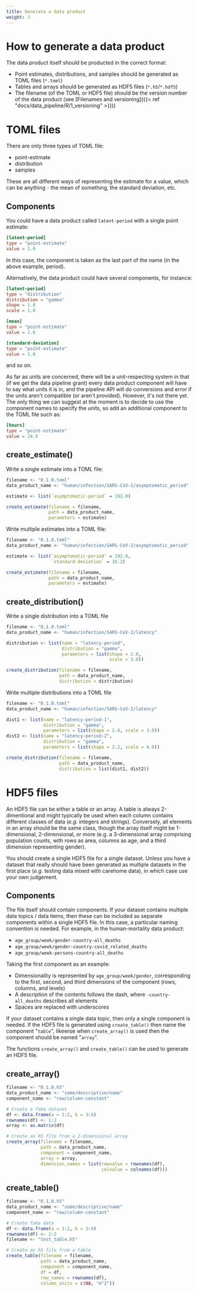 ```yaml
---
title: Generate a data product
weight: 3
---
```


# How to generate a data product

The data product itself should be producted in the correct format:

* Point estimates, distributions, and samples should be generated as TOML files (`*.toml`)
* Tables and arrays should be generated as HDF5 files (`*.h5`/`*.hdf5`)
* The filename (of the TOML or HDF5 file) should be the version number of the data product (see [Filenames and versioning]({{< ref "docs/data_pipeline/R/1_versioning" >}}))

# TOML files

There are only three types of TOML file:

* point-estimate
* distribution
* samples

These are all different ways of representing the estimate for a value, which can be anything - the mean of something, the standard deviation, etc.

## Components

You could have a data product called `latent-period` with a single point estimate:

``` toml
[latent-period]
type = "point-estimate"
value = 1.0
```

In this case, the component is taken as the last part of the name (in the above example, period).

Alternatively, the data product could have several components, for instance:

``` toml
[latent-period]
type = "distribution"
distribution = "gamma"
shape = 1.0
scale = 1.0

[mean]
type = "point-estimate"
value = 1.0

[standard-deviation]
type = "point-estimate"
value = 1.0
```

and so on.

As far as units are concerned, there will be a unit-respecting system in that (if we get the data pipeline grant) every data product component will have to say what units it is in, and the pipeline API will do conversions and error if the units aren't compatible (or aren't provided). However, it's not there yet. The only thing we can suggest at the moment is to decide to use the component names to specify the units, so add an additional component to the TOML file such as:

``` toml
[hours]
type = "point-estimate"
value = 24.0
```

## create_estimate()

Write a single estimate into a TOML file:

``` R
filename <- "0.1.0.toml"
data_product_name <- "human/infection/SARS-CoV-2/asymptomatic_period"

estimate <- list(`asymptomatic-period` = 192.0)

create_estimate(filename = filename,
                path = data_product_name,
                parameters = estimate)
```

Write multiple estimates into a TOML file:

``` R
filename <- "0.1.0.toml"
data_product_name <- "human/infection/SARS-CoV-2/asymptomatic_period"

estimate <- list(`asymptomatic-period` = 192.0,
                 `standard-deviation` = 10.2)

create_estimate(filename = filename,
                path = data_product_name,
                parameters = estimate)
```

## create_distribution()

Write a single distribution into a TOML file

``` R
filename <- "0.1.0.toml"
data_product_name <- "human/infection/SARS-CoV-2/latency"

distribution <- list(name = "latency-period",
                     distribution = "gamma",
                     parameters = list(shape = 2.0,
                                       scale = 3.0))

create_distribution(filename = filename,
                    path = data_product_name,
                    distribution = distribution)
```

Write multiple distributions into a TOML file

``` R
filename <- "0.1.0.toml"
data_product_name <- "human/infection/SARS-CoV-2/latency"

dist1 <- list(name = "latency-period-1",
              distribution = "gamma",
              parameters = list(shape = 2.0, scale = 3.0))
dist2 <- list(name = "latency-period-2",
              distribution = "gamma",
              parameters = list(shape = 2.2, scale = 4.0))

create_distribution(filename = filename,
                    path = data_product_name,
                    distribution = list(dist1, dist2))
```

# HDF5 files

An HDF5 file can be either a table or an array. A table is always 2-dimentional and might typically be used when each column contains different classes of data (*e.g.* integers and strings). Conversely, all elements in an array should be the same class, though the array itself might be 1-dimensional, 2-dimensional, or more (e.g. a 3-dimensional array comprising population counts, with rows as area, columns as age, and a third dimension representing gender).

You should create a single HDF5 file for a single dataset. Unless you have a dataset that really should have been generated as multiple datasets in the first place (*e.g.* testing data mixed with carehome data), in which case use your own judgement.

## Components

The file itself should contain components. If your dataset contains multiple data topics / data items, then these can be included as separate components within a single HDF5 file. In this case, a particular naming convention is needed. For example, in the human-mortality data product:

* `age_group/week/gender-country-all_deaths`
* `age_group/week/gender-country-covid_related_deaths`  
* `age_group/week-persons-country-all_deaths`

Taking the first component as an example:

* Dimensionality is represented by `age_group/week/gender`, corresponding to the first, second, and third dimensions of the component (rows, columns, and levels)
* A description of the contents follows the dash, where `-country-all_deaths` describes all elements
* Spaces are replaced with underscores

If your dataset contains a single data topic, then only a single component is needed. If the HDF5 file is generated using `create_table()` then name the component "`table`", likewise when `create_array()` is used then the component should be named "`array`".

The functions `create_array()` and `create_table()` can be used to generate an HDF5 file.

## create_array()

``` R
filename <- "0.1.0.h5"
data_product_name <- "some/descriptive/name"
component_name <- "row/column-constant"

# Create a fake dataset
df <- data.frame(a = 1:2, b = 3:4)
rownames(df) <- 1:2
array <- as.matrix(df)

# Create an h5 file from a 2-dimensional array
create_array(filename = filename,
             path = data_product_name,
             component = component_name,
             array = array,
             dimension_names = list(rowvalue = rownames(df),
                                    colvalue = colnames(df)))
```

## create_table()

``` R
filename <- "0.1.0.h5"
data_product_name <- "some/descriptive/name"
component_name <- "row/column-constant"

# Create fake data
df <- data.frame(a = 1:2, b = 3:4)
rownames(df) <- 1:2
filename <- "test_table.h5"

# Create an h5 file from a table
create_table(filename = filename,
             path = data_product_name,
             component = component_name,
             df = df,
             row_names = rownames(df),
             column_units = c(NA, "m^2"))
```
